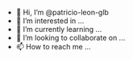 - 👋 Hi, I’m @patricio-leon-glb
- 👀 I’m interested in ...
- 🌱 I’m currently learning ...
- 💞️ I’m looking to collaborate on ...
- 📫 How to reach me ...

<!---
patricio-leon-glb/patricio-leon-glb is a ✨ special ✨ repository because its `README.md` (this file) appears on your GitHub profile.
You can click the Preview link to take a look at your changes.
--->

